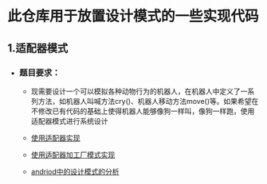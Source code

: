 # **此仓库用于放置设计模式的一些实现代码** 

## 1.适配器模式 

- ### 题目要求：
 
   - 现需要设计一个可以模拟各种动物行为的机器人，在机器人中定义了一系列方法，如机器人叫喊方法cry()、机器人移动方法move()等。如果希望在不修改已有代码的基础上使得机器人能够像狗一样叫，像狗一样跑，使用适配器模式进行系统设计
     
   - [使用适配器实现](https://github.com/yuanqihang-123/Design-Pattern/tree/master/adapter)
   - [使用适配器加工厂模式实现](https://github.com/yuanqihang-123/Design-Pattern/tree/master/adapter%2Bfactory)
   
   - [andriod中的设计模式的分析](https://github.com/yuanqihang-123/Design-Pattern/tree/master/android%E4%B8%AD%E7%9A%84%E8%AE%BE%E8%AE%A1%E6%A8%A1%E5%BC%8F%E5%88%86%E6%9E%90)
